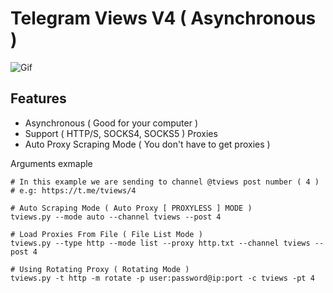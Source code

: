 # Telegram Views V4 ( Asynchronous )

![Gif](https://media.giphy.com/media/v1.Y2lkPTc5MGI3NjExc3doNmE5eWw0NWF0YjN4NzU5ZTJkZ2FkNGY3N3hyemp3YzhxbmRzNyZlcD12MV9pbnRlcm5hbF9naWZfYnlfaWQmY3Q9Zw/lGbU8AfLu68ALwg6Yb/giphy.gif)


## Features
- Asynchronous ( Good for your computer )
- Support ( HTTP/S, SOCKS4, SOCKS5 ) Proxies
- Auto Proxy Scraping Mode ( You don't have to get proxies )


Arguments exmaple
```
# In this example we are sending to channel @tviews post number ( 4 )
# e.g: https://t.me/tviews/4

# Auto Scraping Mode ( Auto Proxy [ PROXYLESS ] MODE )
tviews.py --mode auto --channel tviews --post 4

# Load Proxies From File ( File List Mode )
tviews.py --type http --mode list --proxy http.txt --channel tviews --post 4

# Using Rotating Proxy ( Rotating Mode )
tviews.py -t http -m rotate -p user:password@ip:port -c tviews -pt 4
```
